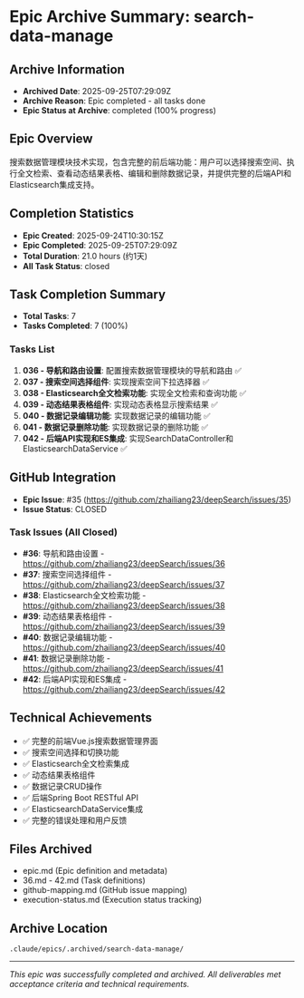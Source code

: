 # Epic Archive Summary: search-data-manage

## Archive Information
- **Archived Date**: 2025-09-25T07:29:09Z
- **Archive Reason**: Epic completed - all tasks done
- **Epic Status at Archive**: completed (100% progress)

## Epic Overview
搜索数据管理模块技术实现，包含完整的前后端功能：用户可以选择搜索空间、执行全文检索、查看动态结果表格、编辑和删除数据记录，并提供完整的后端API和Elasticsearch集成支持。

## Completion Statistics
- **Epic Created**: 2025-09-24T10:30:15Z
- **Epic Completed**: 2025-09-25T07:29:09Z
- **Total Duration**: 21.0 hours (约1天)
- **All Task Status**: closed

## Task Completion Summary
- **Total Tasks**: 7
- **Tasks Completed**: 7 (100%)

### Tasks List
1. **036 - 导航和路由设置**: 配置搜索数据管理模块的导航和路由 ✅
2. **037 - 搜索空间选择组件**: 实现搜索空间下拉选择器 ✅
3. **038 - Elasticsearch全文检索功能**: 实现全文检索和查询功能 ✅
4. **039 - 动态结果表格组件**: 实现动态表格显示搜索结果 ✅
5. **040 - 数据记录编辑功能**: 实现数据记录的编辑功能 ✅
6. **041 - 数据记录删除功能**: 实现数据记录的删除功能 ✅
7. **042 - 后端API实现和ES集成**: 实现SearchDataController和ElasticsearchDataService ✅

## GitHub Integration
- **Epic Issue**: #35 (https://github.com/zhailiang23/deepSearch/issues/35)
- **Issue Status**: CLOSED

### Task Issues (All Closed)
- **#36**: 导航和路由设置 - https://github.com/zhailiang23/deepSearch/issues/36
- **#37**: 搜索空间选择组件 - https://github.com/zhailiang23/deepSearch/issues/37
- **#38**: Elasticsearch全文检索功能 - https://github.com/zhailiang23/deepSearch/issues/38
- **#39**: 动态结果表格组件 - https://github.com/zhailiang23/deepSearch/issues/39
- **#40**: 数据记录编辑功能 - https://github.com/zhailiang23/deepSearch/issues/40
- **#41**: 数据记录删除功能 - https://github.com/zhailiang23/deepSearch/issues/41
- **#42**: 后端API实现和ES集成 - https://github.com/zhailiang23/deepSearch/issues/42

## Technical Achievements
- ✅ 完整的前端Vue.js搜索数据管理界面
- ✅ 搜索空间选择和切换功能
- ✅ Elasticsearch全文检索集成
- ✅ 动态结果表格组件
- ✅ 数据记录CRUD操作
- ✅ 后端Spring Boot RESTful API
- ✅ ElasticsearchDataService集成
- ✅ 完整的错误处理和用户反馈

## Files Archived
- epic.md (Epic definition and metadata)
- 36.md - 42.md (Task definitions)
- github-mapping.md (GitHub issue mapping)
- execution-status.md (Execution status tracking)

## Archive Location
`.claude/epics/.archived/search-data-manage/`

---
*This epic was successfully completed and archived. All deliverables met acceptance criteria and technical requirements.*